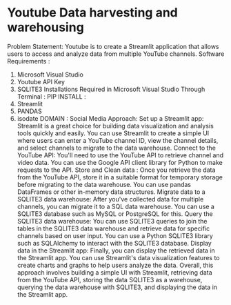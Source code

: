 # Youtube Data harvesting and warehousing
Problem Statement:
Youtube is to create a Streamlit application that allows users to access and analyze data from multiple YouTube channels. 
Software Requirements :
1.	Microsoft Visual Studio
2.  Youtube API Key
3.  SQLITE3
Installations Required in Microsoft Visual Studio Through Terminal :
PIP INSTALL :
1.	Streamlit
2.	PANDAS
3.	isodate
DOMAIN : Social Media
Approach:
Set up a Streamlit app: Streamlit is a great choice for building data visualization and analysis tools quickly and easily. You can use Streamlit to create a simple UI where users can enter a YouTube channel ID, view the channel details, and select channels to migrate to the data warehouse.
Connect to the YouTube API: You'll need to use the YouTube API to retrieve channel and video data. You can use the Google API client library for Python to make requests to the API.
Store and Clean data : Once you retrieve the data from the YouTube API, store it in a suitable format for temporary storage before migrating to the data warehouse. You can use pandas DataFrames or other in-memory data structures.
Migrate data to a SQLITE3 data warehouse: After you've collected data for multiple channels, you can migrate it to a SQL data warehouse. You can use a SQLITE3 database such as MySQL or PostgreSQL for this.
Query the SQLITE3 data warehouse: You can use SQLITE3 queries to join the tables in the SQLITE3 data warehouse and retrieve data for specific channels based on user input. You can use a Python SQLITE3 library such as SQLAlchemy to interact with the SQLITE3 database.
Display data in the Streamlit app: Finally, you can display the retrieved data in the Streamlit app. You can use Streamlit's data visualization features to create charts and graphs to help users analyze the data.
Overall, this approach involves building a simple UI with Streamlit, retrieving data from the YouTube API, storing the data SQLITE3 as a warehouse, querying the data warehouse with SQLITE3, and displaying the data in the Streamlit app.

